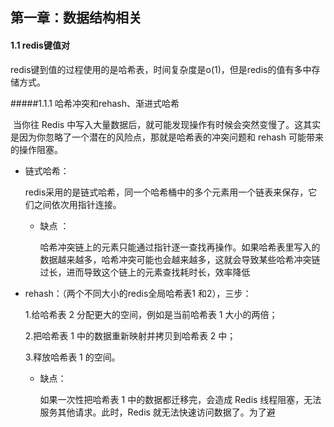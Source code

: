 ## 第一章：数据结构相关

#### 1.1 redis键值对

​	redis键到值的过程使用的是哈希表，时间复杂度是o(1)，但是redis的值有多中存储方式。

#####1.1.1 哈希冲突和rehash、渐进式哈希

​	当你往 Redis 中写入大量数据后，就可能发现操作有时候会突然变慢了。这其实是因为你忽略了一个潜在的风险点，那就是哈希表的冲突问题和 rehash 可能带来的操作阻塞。

 * 链式哈希：

   redis采用的是链式哈希，同一个哈希桶中的多个元素用一个链表来保存，它们之间依次用指针连接。

   * 缺点 ：

     哈希冲突链上的元素只能通过指针逐一查找再操作。如果哈希表里写入的数据越来越多，哈希冲突可能也会越来越多，这就会导致某些哈希冲突链过长，进而导致这个链上的元素查找耗时长，效率降低

     

 * rehash：（两个不同大小的redis全局哈希表1 和2），三步：

   1.给哈希表 2 分配更大的空间，例如是当前哈希表 1 大小的两倍；

   2.把哈希表 1 中的数据重新映射并拷贝到哈希表 2 中；

   3.释放哈希表 1 的空间。

   * 缺点：

     如果一次性把哈希表 1 中的数据都迁移完，会造成 Redis 线程阻塞，无法服务其他请求。此时，Redis 就无法快速访问数据了。为了避

​	

​	